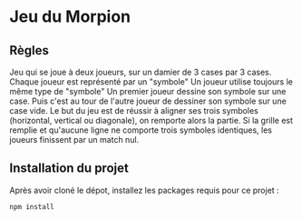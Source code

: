 # Jeu du Morpion

## Règles

Jeu qui se joue à deux joueurs, sur un damier de 3 cases par 3 cases.
Chaque joueur est représenté par un "symbole"
Un joueur utilise toujours le même type de "symbole"
Un premier joueur dessine son symbole sur une case. Puis c'est au tour de l'autre joueur de dessiner son symbole sur une case vide.
Le but du jeu est de réussir à aligner ses trois symboles (horizontal, vertical ou diagonale), on remporte alors la partie.
Si la grille est remplie et qu'aucune ligne ne comporte trois symboles identiques, les joueurs finissent par un match nul.

## Installation du projet

Après avoir cloné le dépot, installez les packages requis pour ce projet :

```sh
npm install
```